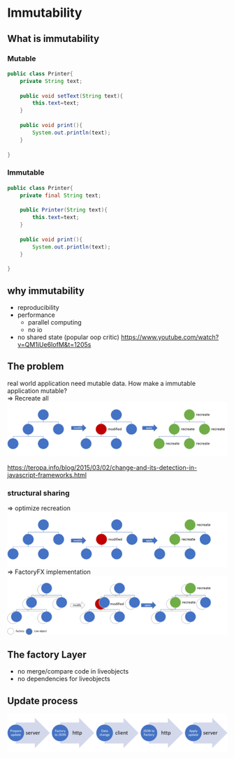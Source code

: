 # Immutability

## What is immutability

### Mutable
```java
public class Printer{
    private String text;
    
    public void setText(String text){
        this.text=text;
    }

    public void print(){
        System.out.println(text);
    }
    
}
```

### Immutable
```java
public class Printer{
    private final String text;
    
    public Printer(String text){
        this.text=text;
    }

    public void print(){
        System.out.println(text);
    }
    
}
```


## why immutability

* reproducibility
* performance 
  * parallel computing
  * no io
* no shared state (popular oop critic) https://www.youtube.com/watch?v=QM1iUe6IofM&t=1205s

## The problem

real world application need mutable data. How make a immutable application mutable?  
=> Recreate all  
![picture1](picture1.png)

https://teropa.info/blog/2015/03/02/change-and-its-detection-in-javascript-frameworks.html

### structural sharing
=> optimize recreation
![picture2](picture2.png)
=> FactoryFX implementation
![picture3](picture3.png)

## The factory Layer
* no merge/compare code in liveobjects
* no dependencies for liveobjects

## Update process
![picture3](picture4.png)